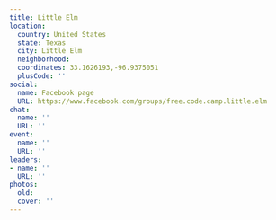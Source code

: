 ```yaml
---
title: Little Elm
location:
  country: United States
  state: Texas
  city: Little Elm
  neighborhood: 
  coordinates: 33.1626193,-96.9375051
  plusCode: ''
social:
  name: Facebook page
  URL: https://www.facebook.com/groups/free.code.camp.little.elm
chat:
  name: ''
  URL: ''
event:
  name: ''
  URL: ''
leaders:
- name: ''
  URL: ''
photos:
  old: 
  cover: ''
---
```

